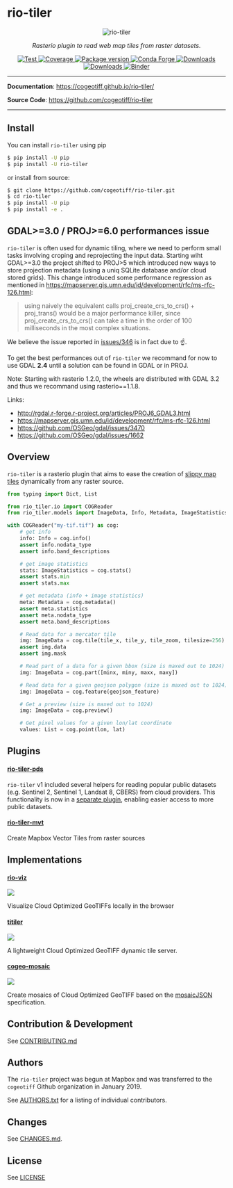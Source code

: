 # rio-tiler

<p align="center">
  <img src="https://user-images.githubusercontent.com/10407788/88133997-77560f00-cbb1-11ea-874c-a8f1d123a9df.jpg" style="max-width: 800px;" alt="rio-tiler"></a>
</p>
<p align="center">
  <em>Rasterio plugin to read web map tiles from raster datasets.</em>
</p>
<p align="center">
  <a href="https://github.com/cogeotiff/rio-tiler/actions?query=workflow%3ACI" target="_blank">
      <img src="https://github.com/cogeotiff/rio-tiler/workflows/CI/badge.svg" alt="Test">
  </a>
  <a href="https://codecov.io/gh/cogeotiff/rio-tiler" target="_blank">
      <img src="https://codecov.io/gh/cogeotiff/rio-tiler/branch/master/graph/badge.svg" alt="Coverage">
  </a>
  <a href="https://pypi.org/project/rio-tiler" target="_blank">
      <img src="https://img.shields.io/pypi/v/rio-tiler?color=%2334D058&label=pypi%20package" alt="Package version">
  </a>
  <a href="https://anaconda.org/conda-forge/rio-tiler" target="_blank">
      <img src="https://img.shields.io/conda/v/conda-forge/rio-tiler.svg" alt="Conda Forge">
  </a>
  <a href="https://pypistats.org/packages/rio-tiler" target="_blank">
      <img src="https://img.shields.io/pypi/dm/rio-tiler.svg" alt="Downloads">
  </a>
  <a href="https://github.com/cogeotiff/rio-tiler/blob/master/LICENSE.txt" target="_blank">
      <img src="https://img.shields.io/github/license/cogeotiff/rio-tiler.svg" alt="Downloads">
  </a>
  <a href="https://mybinder.org/v2/gh/cogeotiff/rio-tiler/master?filepath=docs%2Fexamples%2F" target="_blank" alt="Binder">
      <img src="https://mybinder.org/badge_logo.svg" alt="Binder">
  </a>
</p>

---

**Documentation**: <a href="https://cogeotiff.github.io/rio-tiler/" target="_blank">https://cogeotiff.github.io/rio-tiler/</a>

**Source Code**: <a href="https://github.com/cogeotiff/rio-tiler" target="_blank">https://github.com/cogeotiff/rio-tiler</a>

---

## Install

You can install `rio-tiler` using pip

```bash
$ pip install -U pip
$ pip install -U rio-tiler
```

or install from source:

```bash
$ git clone https://github.com/cogeotiff/rio-tiler.git
$ cd rio-tiler
$ pip install -U pip
$ pip install -e .
```

## GDAL>=3.0 / PROJ>=6.0 performances issue

`rio-tiler` is often used for dynamic tiling, where we need to perform small tasks involving croping and reprojecting the input data. Starting wiht GDAL>=3.0 the project shifted to PROJ>5 which introduced new ways to store projection metadata (using a uniq SQLite database and/or cloud stored grids). This change introduced some performance regression as mentioned in https://mapserver.gis.umn.edu/id/development/rfc/ms-rfc-126.html:

> using naively the equivalent calls proj_create_crs_to_crs() + proj_trans() would be a major performance killer, since proj_create_crs_to_crs() can take a time in the order of 100 milliseconds in the most complex situations.

We believe the issue reported in [issues/346](https://github.com/cogeotiff/rio-tiler/issues/346) is in fact due to :point_up:.

To get the best performances out of `rio-tiler` we recommand for now to use GDAL **2.4** until a solution can be found in GDAL or in PROJ.

Note: Starting with rasterio 1.2.0, the wheels are distributed with GDAL 3.2 and thus we recommand using rasterio==1.1.8.

Links:

- http://rgdal.r-forge.r-project.org/articles/PROJ6_GDAL3.html
- https://mapserver.gis.umn.edu/id/development/rfc/ms-rfc-126.html
- https://github.com/OSGeo/gdal/issues/3470
- https://github.com/OSGeo/gdal/issues/1662

## Overview

`rio-tiler` is a rasterio plugin that aims to ease the creation of [slippy map tiles](https://en.wikipedia.org/wiki/Tiled_web_map) dynamically from any raster source.

```python
from typing import Dict, List

from rio_tiler.io import COGReader
from rio_tiler.models import ImageData, Info, Metadata, ImageStatistics

with COGReader("my-tif.tif") as cog:
    # get info
    info: Info = cog.info()
    assert info.nodata_type
    assert info.band_descriptions

    # get image statistics
    stats: ImageStatistics = cog.stats()
    assert stats.min
    assert stats.max

    # get metadata (info + image statistics)
    meta: Metadata = cog.metadata()
    assert meta.statistics
    assert meta.nodata_type
    assert meta.band_descriptions

    # Read data for a mercator tile
    img: ImageData = cog.tile(tile_x, tile_y, tile_zoom, tilesize=256)
    assert img.data
    assert img.mask

    # Read part of a data for a given bbox (size is maxed out to 1024)
    img: ImageData = cog.part([minx, miny, maxx, maxy])

    # Read data for a given geojson polygon (size is maxed out to 1024)
    img: ImageData = cog.feature(geojson_feature)

    # Get a preview (size is maxed out to 1024)
    img: ImageData = cog.preview()

    # Get pixel values for a given lon/lat coordinate
    values: List = cog.point(lon, lat)
```

## Plugins

#### [**rio-tiler-pds**][rio-tiler-pds]

[rio-tiler-pds]: https://github.com/cogeotiff/rio-tiler-pds

`rio-tiler` v1 included several helpers for reading popular public datasets (e.g. Sentinel 2, Sentinel 1, Landsat 8, CBERS) from cloud providers. This functionality is now in a [separate plugin][rio-tiler-pds], enabling easier access to more public datasets.

#### [**rio-tiler-mvt**][rio-tiler-mvt]

Create Mapbox Vector Tiles from raster sources

[rio-tiler-mvt]: https://github.com/cogeotiff/rio-tiler-mvt

## Implementations

#### [**rio-viz**][rio-viz]

![](https://user-images.githubusercontent.com/10407788/105772356-0ca2d900-5f30-11eb-85b9-c3da9e12b663.jpg)

[rio-viz]: https://github.com/developmentseed/rio-viz

Visualize Cloud Optimized GeoTIFFs locally in the browser

#### [**titiler**][titiler]

![](https://user-images.githubusercontent.com/10407788/84913491-99c3ac80-b088-11ea-846d-75db9e3ab31c.jpg)

[titiler]: https://github.com/developmentseed/titiler

A lightweight Cloud Optimized GeoTIFF dynamic tile server.

#### [**cogeo-mosaic**][cogeo-mosaic]

![](https://user-images.githubusercontent.com/10407788/73185274-c41dc900-40eb-11ea-8b67-f79c0682c3b0.jpg)

[cogeo-mosaic]: https://github.com/developmentseed/cogeo-mosaic

Create mosaics of Cloud Optimized GeoTIFF based on the [mosaicJSON][mosaicjson_spec] specification.

[mosaicjson_spec]: https://github.com/developmentseed/mosaicjson-spec

## Contribution & Development

See [CONTRIBUTING.md](https://github.com/cogeotiff/rio-tiler/blob/master/CONTRIBUTING.md)

## Authors

The `rio-tiler` project was begun at Mapbox and was transferred to the `cogeotiff` Github organization in January 2019.

See [AUTHORS.txt](https://github.com/cogeotiff/rio-tiler/blob/master/AUTHORS.txt) for a listing of individual contributors.

## Changes

See [CHANGES.md](https://github.com/cogeotiff/rio-tiler/blob/master/CHANGES.md).

## License

See [LICENSE](https://github.com/cogeotiff/rio-tiler/blob/master/LICENSE)
